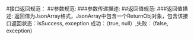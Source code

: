 #接口返回规范：
##参数规范:
###参数传递描述:
##返回值规范:
###返回值描述:
返回值为JsonArray格式，JsonArray中包含一个ReturnObj对象，包含该接口返回状态：isSuccess, exception
成功：（true, null）,失败：（false, exception）
